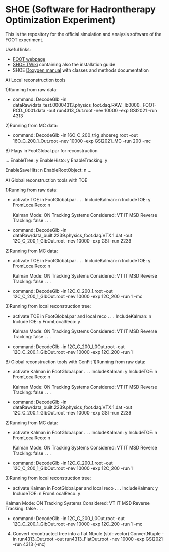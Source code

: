 # SHOE (Software for Hadrontherapy Optimization Experiment)

This is the repository for the official simulation and analysis software of the FOOT  experiment.

Useful links:
- [FOOT webpage](https://web.infn.it/foot/en/home/)
- [SHOE TWiki](http://arpg-serv.ing2.uniroma1.it/twiki/bin/view/Main/FOOTSoftware) containing also the installation guide
- SHOE [Doxygen manual](http://arpg-serv.ing2.uniroma1.it/FOOTshoe/shoe/html/index.html) with classes and methods documentation

A) Local reconstruction tools

1)Running from raw data:
- command:
DecodeGlb -in dataRaw/data_test.00004313.physics_foot.daq.RAW._lb0000._FOOT-RCD._0001.data -out run4313_Out.root -nev 10000 -exp GSI2021 -run 4313

2)Running from MC data:
- command:
DecodeGlb -in 16O_C_200_trig_shoereg.root -out 16O_C_200_1_Out.root -nev 10000 -exp GSI2021_MC -run 200 -mc

B) Flags in FootGlobal.par for reconstruction

...
EnableTree:          y
EnableHisto:         y
EnableTracking:      y

EnableSaveHits:      n
EnableRootObject:    n
...

A) Global reconstruction tools with TOE

1)Running from raw data:
- activate TOE in FootGlobal.par
   . . .
   IncludeKalman:   n
   IncludeTOE:      y
   FromLocalReco:   n

   Kalman Mode:       ON
   Tracking Systems Considered:      VT IT MSD
   Reverse Tracking:   false
   . . .
- command:
DecodeGlb -in dataRaw/data_built.2239.physics_foot.daq.VTX.1.dat -out 12C_C_200_1_GlbOut.root -nev 10000
             -exp GSI -run 2239

2)Running from MC data:
- activate TOE in FootGlobal.par
   . . .
   IncludeKalman:   n
   IncludeTOE:      y
   FromLocalReco:   n

   Kalman Mode:       ON
   Tracking Systems Considered:      VT IT MSD
   Reverse Tracking:   false
   . . .
- command:
DecodeGlb -in 12C_C_200_1.root -out 12C_C_200_1_GlbOut.root -nev 10000 -exp 12C_200 -run 1 -mc

3)Running from local reconstruction tree:
- activate TOE in FootGlobal.par and local reco
   . . .
   IncludeKalman:   n
   IncludeTOE:      y
   FromLocalReco: y

   Kalman Mode:       ON
   Tracking Systems Considered:      VT IT MSD
   Reverse Tracking:   false
   . . .
- command:
DecodeGlb -in 12C_C_200_L0Out.root -out  12C_C_200_1_GlbOut.root -nev 10000 -exp 12C_200 -run 1

B) Global reconstruction tools with GenFit
1)Running from raw data:
 - activate Kalman in FootGlobal.par
   . . .
   IncludeKalman:   y
   IncludeTOE:      n
   FromLocalReco:   n

   Kalman Mode:       ON
   Tracking Systems Considered:      VT IT MSD
   Reverse Tracking:   false
   . . .
- command:
DecodeGlb -in dataRaw/data_built.2239.physics_foot.daq.VTX.1.dat -out 12C_C_200_1_GlbOut.root -nev 10000
          -exp GSI -run 2239

2)Running from MC data:
- activate Kalman in FootGlobal.par
   . . .
   IncludeKalman:   y
   IncludeTOE:      n
   FromLocalReco:   n

   Kalman Mode:       ON
   Tracking Systems Considered:      VT IT MSD
   Reverse Tracking:   false
   . . .
- command:
DecodeGlb -in 12C_C_200_1.root -out 12C_C_200_1_GlbOut.root -nev 10000 -exp 12C_200 -run 1

3)Running from local reconstruction tree:
- activate Kalman in FootGlobal.par and local reco
. . .
IncludeKalman:   y
IncludeTOE:      n
FromLocalReco:   y

Kalman Mode:       ON
Tracking Systems Considered:      VT IT MSD
Reverse Tracking:   false
. . .
- command:
DecodeGlb -in 12C_C_200_L0Out.root -out  12C_C_200_1_GlbOut.root -nev 10000 -exp 12C_200 -run 1 -mc

4) Convert recontructed tree into a flat Ntpule (std::vector)
ConvertNtuple -in run4313_Out.root -out run4313_FlatOut.root -nev 10000 -exp GSI2021 -run 4313 (-mc)
